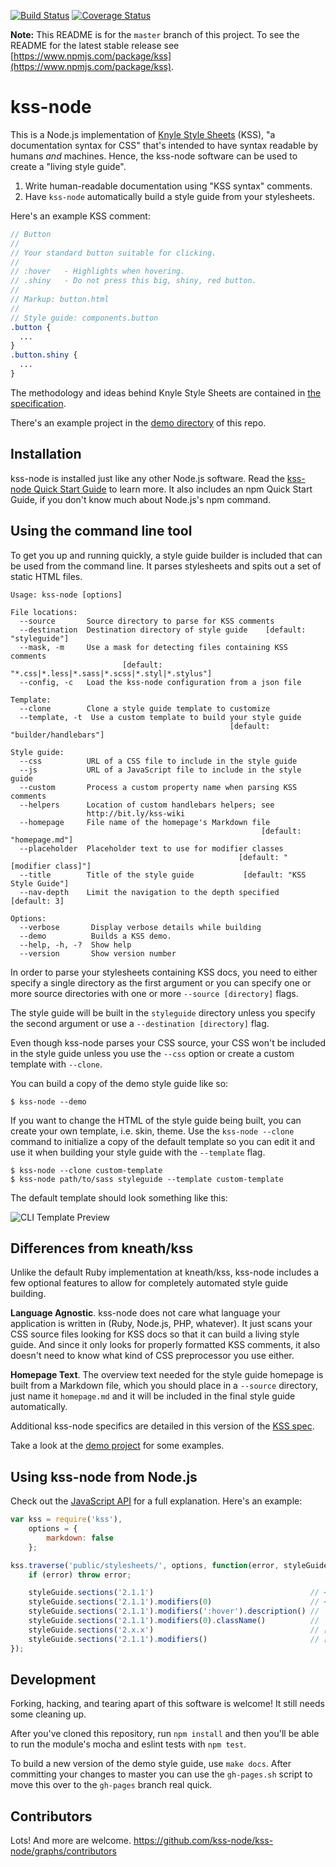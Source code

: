 [![Build Status](https://secure.travis-ci.org/kss-node/kss-node.png?branch=master)](http://travis-ci.org/kss-node/kss-node) [![Coverage Status](https://coveralls.io/repos/kss-node/kss-node/badge.svg?branch=master&service=github)](https://coveralls.io/github/kss-node/kss-node?branch=master)

**Note:** This README is for the `master` branch of this project. To see the README for the latest stable release see [https://www.npmjs.com/package/kss](https://www.npmjs.com/package/kss).

# kss-node

This is a Node.js implementation of [Knyle Style Sheets](https://github.com/kneath/kss) (KSS), "a documentation syntax for CSS" that's intended to have syntax readable by humans *and* machines. Hence, the kss-node software can be used to create a "living style guide".

1. Write human-readable documentation using "KSS syntax" comments.
2. Have `kss-node` automatically build a style guide from your stylesheets.

Here's an example KSS comment:
```scss
// Button
//
// Your standard button suitable for clicking.
//
// :hover   - Highlights when hovering.
// .shiny   - Do not press this big, shiny, red button.
//
// Markup: button.html
//
// Style guide: components.button
.button {
  ...
}
.button.shiny {
  ...
}
```

The methodology and ideas behind Knyle Style Sheets are contained in [the specification](https://github.com/kss-node/kss/blob/spec/SPEC.md).

There's an example project in the [demo directory](https://github.com/kss-node/kss-node/tree/master/demo) of this repo.

## Installation

kss-node is installed just like any other Node.js software. Read the [kss-node Quick Start Guide](https://github.com/kss-node/kss-node/wiki/Quick-Start-Guide) to learn more. It also includes an npm Quick Start Guide, if you don't know much about Node.js's npm command.

## Using the command line tool

To get you up and running quickly, a style guide builder is included that can be used from the command line. It parses stylesheets and spits out a set of static HTML files.

```
Usage: kss-node [options]

File locations:
  --source       Source directory to parse for KSS comments
  --destination  Destination directory of style guide    [default: "styleguide"]
  --mask, -m     Use a mask for detecting files containing KSS comments
                         [default: "*.css|*.less|*.sass|*.scss|*.styl|*.stylus"]
  --config, -c   Load the kss-node configuration from a json file

Template:
  --clone        Clone a style guide template to customize
  --template, -t  Use a custom template to build your style guide
                                                 [default: "builder/handlebars"]

Style guide:
  --css          URL of a CSS file to include in the style guide
  --js           URL of a JavaScript file to include in the style guide
  --custom       Process a custom property name when parsing KSS comments
  --helpers      Location of custom handlebars helpers; see
                 http://bit.ly/kss-wiki
  --homepage     File name of the homepage's Markdown file
                                                        [default: "homepage.md"]
  --placeholder  Placeholder text to use for modifier classes
                                                   [default: "[modifier class]"]
  --title        Title of the style guide           [default: "KSS Style Guide"]
  --nav-depth    Limit the navigation to the depth specified        [default: 3]

Options:
  --verbose       Display verbose details while building
  --demo          Builds a KSS demo.
  --help, -h, -?  Show help
  --version       Show version number
```

In order to parse your stylesheets containing KSS docs, you need to either specify a single directory as the first argument or you can specify one or more source directories with one or more `--source [directory]` flags.

The style guide will be built in the `styleguide` directory unless you specify the second argument or use a `--destination [directory]` flag.

Even though kss-node parses your CSS source, your CSS won't be included in the style guide unless you use the `--css` option or create a custom template with `--clone`.

You can build a copy of the demo style guide like so:

    $ kss-node --demo

If you want to change the HTML of the style guide being built, you can create your own template, i.e. skin, theme. Use the `kss-node --clone` command to initialize a copy of the default template so you can edit it and use it when building your style guide with the `--template` flag.

    $ kss-node --clone custom-template
    $ kss-node path/to/sass styleguide --template custom-template

The default template should look something like this:

![CLI Template Preview](https://raw.github.com/kss-node/kss-node/master/demo/preview.png)

## Differences from kneath/kss

Unlike the default Ruby implementation at kneath/kss, kss-node includes a few optional features to allow for completely automated style guide building.

**Language Agnostic**. kss-node does not care what language your application is written in (Ruby, Node.js, PHP, whatever). It just scans your CSS source files looking for KSS docs so that it can build a living style guide. And since it only looks for properly formatted KSS comments, it also doesn't need to know what kind of CSS preprocessor you use either.

**Homepage Text**. The overview text needed for the style guide homepage is built from a Markdown file, which you should place in a `--source` directory, just name it `homepage.md` and it will be included in the final style guide automatically.

Additional kss-node specifics are detailed in this version of the [KSS spec](https://github.com/kss-node/kss/blob/spec/SPEC.md).

Take a look at the [demo project](https://github.com/kss-node/kss-node/tree/master/demo) for some examples.

## Using kss-node from Node.js

Check out the [JavaScript API](http://kss-node.github.io/kss-node/section-javascript-api.html) for a full explanation. Here's an example:

``` javascript
var kss = require('kss'),
    options = {
        markdown: false
    };

kss.traverse('public/stylesheets/', options, function(error, styleGuide) {
    if (error) throw error;

    styleGuide.sections('2.1.1')                                   // <KssSection>
    styleGuide.sections('2.1.1').modifiers(0)                      // <KssModifier>
    styleGuide.sections('2.1.1').modifiers(':hover').description() // 'Subtle hover highlight'
    styleGuide.sections('2.1.1').modifiers(0).className()          // 'pseudo-class-hover'
    styleGuide.sections('2.x.x')                                   // [<KssSection>, ...]
    styleGuide.sections('2.1.1').modifiers()                       // [<KssModifier>, ...]
});
```

## Development

Forking, hacking, and tearing apart of this software is welcome! It still needs some cleaning up.

After you've cloned this repository, run `npm install` and then you'll be able to run the module's mocha and eslint tests with `npm test`.

To build a new version of the demo style guide, use `make docs`. After committing your changes to master you can use the `gh-pages.sh` script to move this over to the `gh-pages` branch real quick.

## Contributors

Lots! And more are welcome. https://github.com/kss-node/kss-node/graphs/contributors
